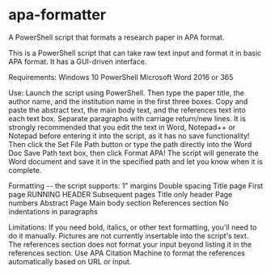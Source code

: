 # apa-formatter
A PowerShell script that formats a research paper in APA format.

This is a PowerShell script that can take raw text input and format it in basic APA format. It has a GUI-driven interface.

Requirements:
Windows 10
PowerShell
Microsoft Word 2016 or 365

Use:
Launch the script using PowerShell. Then type the paper title, the author name, and the institution name in the first three boxes. Copy and paste the abstract text, the main body text, and the references text into each text box. Separate paragraphs with carriage return/new lines. It is strongly recommended that you edit the text in Word, Notepad++ or Notepad before entering it into the script, as it has no save functionality! Then click the Set File Path button or type the path directly into the Word Doc Save Path text box, then click Format APA! The script will generate the Word document and save it in the specified path and let you know when it is complete.

Formatting -- the script supports:
1" margins
Double spacing
Title page
First page RUNNING HEADER
Subsequent pages Title only header
Page numbers
Abstract Page
Main body section
References section
No indentations in paragraphs

Limitations:
If you need bold, italics, or other text formatting, you'll need to do it manually.
Pictures are not currently insertable into the script's text.
The references section does not format your input beyond listing it in the references section. Use APA Citation Machine to format the references automatically based on URL or input.

